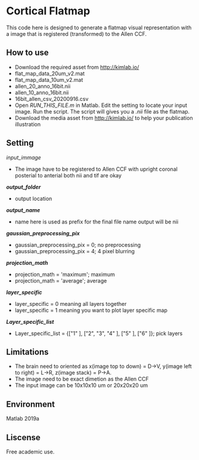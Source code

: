 

# Cortical Flatmap
This code here is designed to generate a flatmap visual representation with a image that is registered (transformed) to the Allen CCF.   

## How to use
- Download the required asset from http://kimlab.io/
- flat_map_data_20um_v2.mat
- flat_map_data_10um_v2.mat
- allen_20_anno_16bit.nii
- allen_10_anno_16bit.nii
- 16bit_allen_csv_20200916.csv
- Open *RUN_THIS_FILE.m*  in Matlab. Edit the setting to locate your input image. Run the script.  The script will gives you a *.nii*  file as the flatmap. 
- Download the media asset from http://kimlab.io/ to help your publication illustration

## Setting
*input_immage*
- The image have to be registered to Allen CCF with upright coronal posterial to anterial both nii and tif are okay

***output_folder***
- output location

***output_name***
- name here is used as prefix for the final file name output will be nii

***gaussian_preprocessing_pix***
- gaussian_preprocessing_pix = 0; no preprocessing
- gaussian_preprocessing_pix = 4; 4 pixel blurring

***projection_math***
- projection_math = 'maximum'; maximum
- projection_math = 'average'; average

***layer_specific***
- layer_specific = 0 meaning all layers together
- layer_specific = 1 meaning you want to plot layer specific map

***Layer_specific_list*** 
- Layer_specific_list =  {["1" ], ["2", "3", "4" ], ["5" ], ["6" ]}; pick layers


## Limitations
- The brain need to oriented as x(image top to down) = D->V, y(image left to right)  = L->R, z(image stack) = P->A.
- The image need to be exact dimetion as the Allen CCF
- The input image can be 10x10x10 um or 20x20x20 um 

## Environment
Matlab 2019a

## Liscense
Free academic use.
